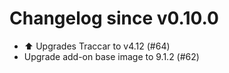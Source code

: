# Changelog since v0.10.0
- ⬆ Upgrades Traccar to v4.12 (#64) 
- Upgrade add-on base image to 9.1.2 (#62) 
